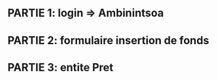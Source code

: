 ## PARTIE 1: login => Ambinintsoa
## PARTIE 2: formulaire insertion de fonds 
## PARTIE 3: entite Pret